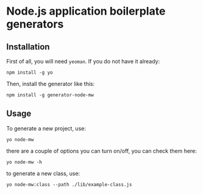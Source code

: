 # Node.js application boilerplate generators

## Installation
First of all, you will need `yeoman`. If you do not have it already:
```
npm install -g yo
```
Then, install the generator like this:
```
npm install -g generator-node-mw
```

## Usage
To generate a new project, use:
```
yo node-mw
```

there are a couple of options you can turn on/off, you can check them here:
```
yo node-mw -h
```

to generate a new class, use:
```
yo node-mw:class --path ./lib/example-class.js
```
